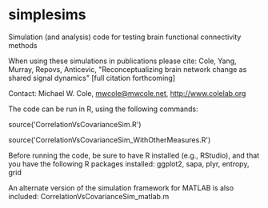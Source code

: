 simplesims
======================

Simulation (and analysis) code for testing brain functional connectivity methods

When using these simulations in publications please cite:
Cole, Yang, Murray, Repovs, Anticevic, "Reconceptualizing brain network change as shared signal dynamics" [full citation forthcoming]

Contact: Michael W. Cole, mwcole@mwcole.net, http://www.colelab.org


The code can be run in R, using the following commands:

source('CorrelationVsCovarianceSim.R')

source('CorrelationVsCovarianceSim_WithOtherMeasures.R')


Before running the code, be sure to have R installed (e.g., RStudio), and that you have the following R packages installed:
ggplot2, sapa, plyr, entropy, grid


An alternate version of the simulation framework for MATLAB is also included:
CorrelationVsCovarianceSim_matlab.m

